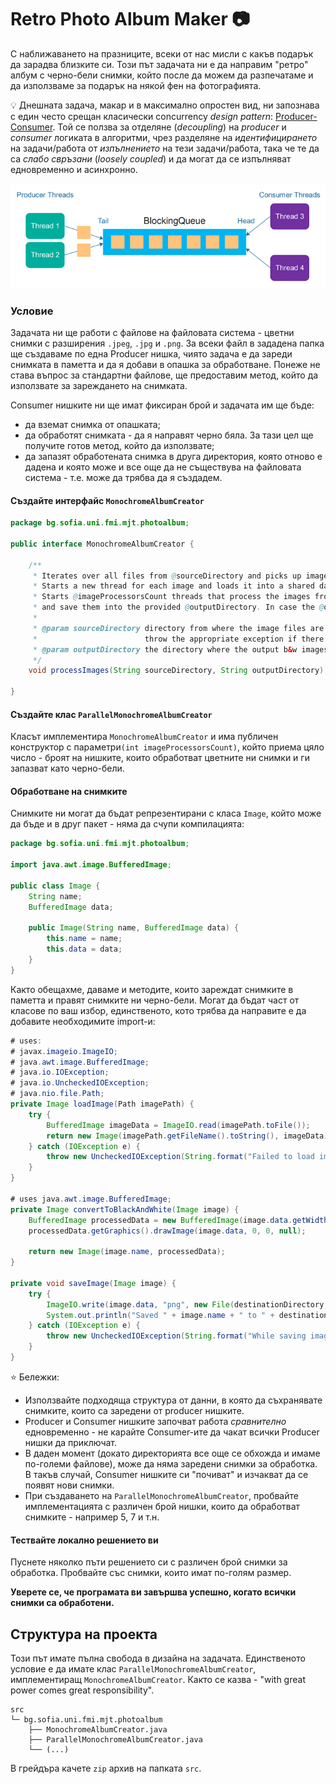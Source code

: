 # Retro Photo Album Maker :camera:

С наближаването на празниците, всеки от нас мисли с какъв подарък да зарадва близките си. Този път задачата ни е да направим "ретро" албум с черно-бели снимки, който после да можем да разпечатаме и да използваме за подарък на някой фен на фотографията.

:bulb: Днешната задача, макар и в максимално опростен вид, ни запознава с един често срещан класически concurrency *design pattern*: [Producer-Consumer](https://jenkov.com/tutorials/java-concurrency/producer-consumer.html). Той се ползва за отделяне (*decoupling*) на *producer* и *consumer* логиката в алгоритми, чрез разделяне на *идентифицирането* на задачи/работа от *изпълнението* на тези задачи/работа, така че те да са *слабо свръзани* (*loosely coupled*) и да могат да се изпълняват едновременно и асинхронно.

![Producer-Consumer Pattern](producer-consumer-pattern.png)

### Условие

Задачата ни ще работи с файлове на файловата система - цветни снимки с разширения `.jpeg`, `.jpg` и `.png`.
За всеки файл в зададена папка ще създаваме по една Producer нишка, чиято задача е да зареди снимката в паметта и да я добави в опашка за обработване. Понеже не става въпрос за стандартни файлове, ще предоставим метод, който да използвате за зареждането на снимката.

Consumer нишките ни ще имат фиксиран брой и задачата им ще бъде:
- да вземат снимка от опашката;
- да обработят снимката - да я направят черно бяла. За тази цел ще получите готов метод, който да използвате;
- да запазят обработената снимка в друга директория, която отново е дадена и която може и все още да не съществува на файловата система - т.е. може да трябва да я създадем.

#### Създайте интерфайс `MonochromeAlbumCreator`

```java
package bg.sofia.uni.fmi.mjt.photoalbum;

public interface MonochromeAlbumCreator {

    /**
     * Iterates over all files from @sourceDirectory and picks up image ones - those with extensions jpeg, jpg, and png.
     * Starts a new thread for each image and loads it into a shared data structure.
     * Starts @imageProcessorsCount threads that process the images from the mentioned above shared data structure,
     * and save them into the provided @outputDirectory. In case the @outputDirectory does not exist, it is created.
     *
     * @param sourceDirectory directory from where the image files are taken. The directory should exist,
     *                        throw the appropriate exception if there are issues with loading the files.
     * @param outputDirectory the directory where the output b&w images are stored, if it does not exist, it is created.
     */
    void processImages(String sourceDirectory, String outputDirectory);

}
```

#### Създайте клас `ParallelMonochromeAlbumCreator`

Класът имплементира `MonochromeAlbumCreator` и има публичен конструктор с параметри`(int imageProcessorsCount)`, който приема цяло число - броят на нишките, които обработват цветните ни снимки и ги запазват като черно-бели.

#### Обработване на снимките

Снимките ни могат да бъдат репрезентирани с класа `Image`, който може да бъде и в друг пакет - няма да счупи компилацията:
```java
package bg.sofia.uni.fmi.mjt.photoalbum;

import java.awt.image.BufferedImage;

public class Image {
    String name;
    BufferedImage data;

    public Image(String name, BufferedImage data) {
        this.name = name;
        this.data = data;
    }
}
```

Както обещахме, даваме и методите, които зареждат снимките в паметта и правят снимките ни черно-бели.
Могат да бъдат част от класове по ваш избор, единственото, кото трябва да направите е да добавите необходимите import-и:
```java
# uses:
# javax.imageio.ImageIO;
# java.awt.image.BufferedImage;
# java.io.IOException;
# java.io.UncheckedIOException;
# java.nio.file.Path;
private Image loadImage(Path imagePath) {
    try {
        BufferedImage imageData = ImageIO.read(imagePath.toFile());
        return new Image(imagePath.getFileName().toString(), imageData);
    } catch (IOException e) {
        throw new UncheckedIOException(String.format("Failed to load image %s", imagePath.toString()), e);
    }
}

# uses java.awt.image.BufferedImage;
private Image convertToBlackAndWhite(Image image) {
    BufferedImage processedData = new BufferedImage(image.data.getWidth(), image.data.getHeight(), BufferedImage.TYPE_BYTE_GRAY);
    processedData.getGraphics().drawImage(image.data, 0, 0, null);

    return new Image(image.name, processedData);
}

private void saveImage(Image image) {
    try {
        ImageIO.write(image.data, "png", new File(destinationDirectory, image.name));
        System.out.println("Saved " + image.name + " to " + destinationDirectory);
    } catch (IOException e) {
        throw new UncheckedIOException(String.format("While saving image %s", image.name), e);
    }
}
```

⭐ Бележки:
 - Използвайте подходяща структура от данни, в която да съхранявате снимките, които са заредени от producer нишките.
 - Producer и Consumer нишките започват работа _сравнително_ едновременно - не карайте Consumer-ите да чакат всички Producer нишки да приключат.
 - В даден момент (докато директорията все още се обхожда и имаме по-големи файлове), може да няма заредени снимки за обработка. В такъв случай, Consumer нишките си "почиват" и изчакват да се появят нови снимки.
- При създаването на `ParallelMonochromeAlbumCreator`, пробвайте имплементацията с различен брой нишки, които да обработват снимките - например 5, 7 и т.н.

#### Тествайте локално решението ви

Пуснете няколко пъти решението си с различен брой снимки за обработка. Пробвайте със снимки, които имат по-голям размер.

**Уверете се, че програмата ви завършва успешно, когато всички снимки са обработени.**

## Структура на проекта

Този път имате пълна свобода в дизайна на задачата. Единственото условие е да имате клас `ParallelMonochromeAlbumCreator`, имплементиращ `MonochromeAlbumCreator`.
Както се казва - "with great power comes great responsibility".

```
src
└─ bg.sofia.uni.fmi.mjt.photoalbum
    ├── MonochromeAlbumCreator.java
    ├── ParallelMonochromeAlbumCreator.java
    └── (...)
```

В грейдъра качете `zip` архив на папката `src`.
